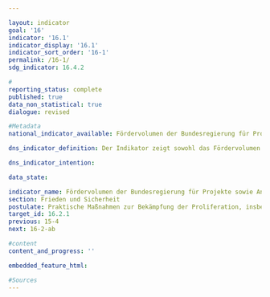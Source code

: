 ```yaml
---

layout: indicator        
goal: '16'        
indicator: '16.1'        
indicator_display: '16.1'        
indicator_sort_order: '16-1'        
permalink: /16-1/        
sdg_indicator: 16.4.2        

#
reporting_status: complete        
published: true        
data_non_statistical: true        
dialogue: revised

#Metadata        
national_indicator_available: Fördervolumen der Bundesregierung für Projekte sowie Anzahl der durch Fachpersonal der Bundeswehr ausgebildeten Personen zur Stärkung der Kontrolle von Kleinwaffen und leichten Waffen sowie dazugehöriger Munition weltweit        

dns_indicator_definition: Der Indikator zeigt sowohl das Fördervolumen für Projekte, als auch die Anzahl an Personen die durch Expertinnen und Experten der Bundeswehr zur Stärkung der Kontrolle von Kleinwaffen und leichten Waffen sowie dazugehöriger Munition (u.a. Sicherung, Registrierung und Zerstörung von Kleinwaffen und leichten Waffen) in besonders betroffenen Weltregionen ausgebildet wurden, an.<br>Die Aussagekraft des Fördervolumens ist um ein Vielfaches höher als die Anzahl der geförderten Projekte (24 Mio. EUR im Jahr 2021) und macht u.a. deutlich, dass DEU zweitgrößter Geldgeber für die Stärkung von Kleinwaffenkontrolle weltweit ist. Ergänzt wird diese Angabe durch die Anzahl der gezielt durch Fachpersonal der Bundeswehr ausgebildeten Personen, aufgeschlüsselt nach Geschlecht. Gleichzeitig sollen auch Projekte zur Kontrolle von Munition eingeschlossen und eine Offenheit für Maßnahmen eingeführt werden.       

dns_indicator_intention:        

data_state:     

indicator_name: Fördervolumen der Bundesregierung für Projekte sowie Anzahl der durch Fachpersonal der Bundeswehr ausgebildeten Personen zur Stärkung der Kontrolle von Kleinwaffen und leichten Waffen sowie dazugehöriger Munition weltweit        
section: Frieden und Sicherheit        
postulate: Praktische Maßnahmen zur Bekämpfung der Proliferation, insbesondere von Kleinwaffen, ergreifen        
target_id: 16.2.1        
previous: 15-4       
next: 16-2-ab        

#content         
content_and_progress: ''        

embedded_feature_html:       

#Sources        
---
```

